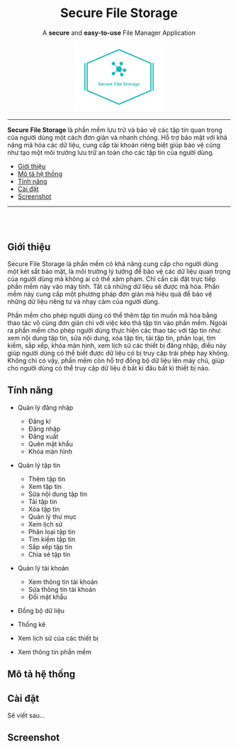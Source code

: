 <div align="center">

# Secure File Storage

A **secure** and **easy-to-use** File Manager Application

<img src="/reviews/Logo/banner.png" width="40%">

</div>

---

**Secure File Storage** là phần mềm lưu trữ và bảo vệ các tập tin quan trọng của người dùng một cách đơn giản và nhanh chóng. Hỗ trợ bảo mật với khả năng mã hóa các dữ liệu, cung cấp tài khoản riêng biệt giúp bảo vệ cũng như tạo một môi trường lưu trữ an toàn cho các tập tin của người dùng.

- [Giới thiệu](#giới-thiệu)
- [Mô tả hệ thống](#mô-tả-hệ-thống)
- [Tính năng](#tính-năng)
- [Cài đặt](#cài-đặt)
- [Screenshot](#screenshot)

---
<br><br>

## Giới thiệu

Secure File Storage là phần mềm có khả năng cung cấp cho người dùng một két sắt bảo mật, là môi trường lý tưởng để bảo vệ các dữ liệu quan trọng của người dùng mà không ai có thể xâm phạm. Chỉ cần cài đặt trực tiếp phần mềm này vào máy tính. Tất cả những dữ liệu sẽ được mã hóa. Phần mềm này cung cấp một phương pháp đơn giản mà hiệu quả để bảo vệ những dữ liệu riêng tư và nhạy cảm của người dùng. 

Phần mềm cho phép người dùng có thể thêm tập tin muốn mã hóa bằng thao tác vô cùng đơn giản chỉ với việc kéo thả tập tin vào phần mềm. Ngoài ra phần mềm cho phép người dùng thực hiện các thao tác với tập tin như: xem nội dung tập tin, sửa nội dung, xóa tập tin, tải tập tin, phân loại, tìm kiếm, sắp xếp, khóa màn hình, xem lịch sử các thiết bị đăng nhập, điều này giúp người dùng có thể biết được dữ liệu có bị truy cập trái phép hay không. Không chỉ có vậy, phần mềm còn hỗ trợ đồng bộ dữ liệu lên máy chủ, giúp cho người dùng có thể truy cập dữ liệu ở bất kì đâu bất kì thiết bị nào.

## Tính năng

+ Quản lý đăng nhập
	+ Đăng kí
	+ Đăng nhập
	+ Đăng xuất
	+ Quên mật khẩu
	+ Khóa màn hình
+ Quản lý tập tin
	+ Thêm tập tin
	+ Xem tập tin
	+ Sửa nội dung tập tin
	+ Tải tập tin 
	+ Xóa tập tin
	+ Quản lý thư mục
	+ Xem lịch sử
	+ Phân loại tập tin
	+ Tìm kiếm tập tin
	+ Sắp xếp tập tin
	+ Chia sẻ tập tin

+ Quản lý tài khoản 
	+ Xem thông tin tài khoản
	+ Sửa thông tin tài khoản
	+ Đổi mật khẩu

+ Đồng bộ dữ liệu

+ Thống kê

+ Xem lịch sử của các thiết bị

+ Xem thông tin phần mềm


## Mô tả hệ thống


## Cài đặt
Sẽ viết sau...
## Screenshot
